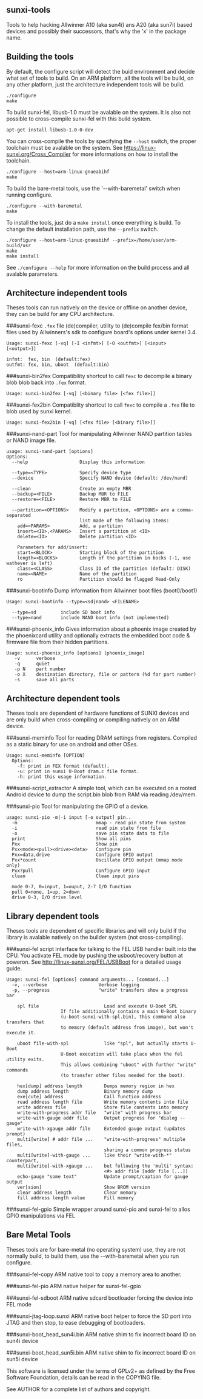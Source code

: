 sunxi-tools
-----------

Tools to help hacking Allwinner A10 (aka sun4i) ans A20 (aka sun7i) based devices and possibly their successors, that's why the 'x' in the package name.


Building the tools
------------------
By default, the configure script will detect the buid environment and decide what set of tools to build. On an ARM platform, all the tools will be build, on any other platform, just the architecture independent tools will be build.

    ./configure
    make

To build sunxi-fel, libusb-1.0 must be avalable on the system. It is also not possible to cross-compile sunxi-fel with this build system. 

    apt-get install libusb-1.0-0-dev

You can cross-compile the tools by specifying the `--host` switch, the proper toolchain must be avalable on the system. See https://linux-sunxi.org/Cross_Compiler for more informations on how to install the toolchain.

    ./configure --host=arm-linux-gnueabihf
    make

To build the bare-metal tools, use the '--with-baremetal' switch when running configure.

    ./configure --with-baremetal
    make

To install the tools, just do a `make install` once everything is build. To change the default installation path, use the `--prefix` switch.

    ./configure --host=arm-linux-gnueabihf --prefix=/home/user/arm-build/usr
    make
    make install

See `./configure --help` for more information on the build process and all avalable parameters.

Architecture independent tools
------------------------------
Theses tools can run natively on the device or offline on another device, they can be build for any CPU architecture.

###sunxi-fexc
`.fex` file (de)compiler, utility to (de)compile fex/bin format files used by Allwinners's sdk to configure board's options under kernel 3.4.

    Usage: sunxi-fexc [-vq] [-I <infmt>] [-O <outfmt>] [<input> [<output>]]
    
    infmt:  fex, bin  (default:fex)
    outfmt: fex, bin, uboot  (default:bin)

###sunxi-bin2fex
Compatibility shortcut to call `fexc` to decompile a binary blob blob back into `.fex` format.

    Usage: sunxi-bin2fex [-vq] [<binary file> [<fex file>]]

###sunxi-fex2bin
Compatiblity shortcut to call `fexc` to compile a `.fex` file to blob used by sunxi kernel.

    Usage: sunxi-fex2bin [-vq] [<fex file> [<binary file>]]

###sunxi-nand-part
Tool for manipulating Allwinner NAND partition tables or NAND image file.

    usage: sunxi-nand-part [options]
    Options:
      --help                   Display this information
    
      --type=<TYPE>            Specify device type
      --device                 Specify NAND device (default: /dev/nand)
    
      --clean                  Create an empty MBR
      --backup=<FILE>          Backup MBR to FILE
      --restore=<FILE>         Restore MBR to FILE
    
      --partition=<OPTIONS>    Modify a partition, <OPTIONS> are a comma-separated
                               list made of the following items:
        add=<PARAMS>           Add, a partition
        insert=<ID>,<PARAMS>   Insert a partition at <ID>
        delete=<ID>            Delete partition <ID>
    
        Parameters for add/insert:
        start=<BLOCK>          Starting block of the partition
        length=<BLOCKS>        Length of the partition in bocks (-1, use wathever is left)
        class=<CLASS>          Class ID of the partition (default: DISK)
        name=<NAME>            Name of the partition
        ro                     Partition should be flagged Read-Only

###sunxi-bootinfo
Dump information from Allwinner boot files (boot0/boot1)

    Usage: sunxi-bootinfo --type=<sd|nand> <FILENAME>
    
      --type=sd         include SD boot info
      --type=nand       include NAND boot info (not implemented)

###sunxi-phoenix_info
Gives information about a phoenix image created by the phoenixcard utility and optionally extracts the embedded boot code & firmware file from their hidden partitions.

    Usage: sunxi-phoenix_info [options] [phoenix_image]
       -v      verbose
       -q      quiet
       -p N    part number
       -o X    destination directory, file or pattern (%d for part number)
       -s      save all parts
	

Architecture dependent tools
----------------------------
Theses tools are dependent of hardware functions of SUNXI devices and are only build when cross-compiling or compiling natively on an ARM device.

###sunxi-meminfo
Tool for reading DRAM settings from registers. Compiled as a static binary for use on android and other OSes.

    Usage: sunxi-meminfo [OPTION]
      Options:
        -f: print in FEX format (default).
        -u: print in sunxi U-Boot dram.c file format.
        -h: print this usage information.

###sunxi-script_extractor
A simple tool, which can be executed on a rooted Android device to dump the script.bin blob from RAM via reading /dev/mem.

###sunxi-pio
Tool for manipulating the GPIO of a device.

    usage: sunxi-pio -m|-i input [-o output] pin..
      -m                             mmap - read pin state from system
      -i                             read pin state from file
      -o                             save pin state data to file
      print                          Show all pins
      Pxx                            Show pin
      Pxx<mode><pull><drive><data>   Configure pin
      Pxx=data,drive                 Configure GPIO output
      Pxx*count                      Oscillate GPIO output (mmap mode only)
      Pxx?pull                       Configure GPIO input
      clean                          Clean input pins
    
      mode 0-7, 0=input, 1=ouput, 2-7 I/O function
      pull 0=none, 1=up, 2=down
      drive 0-3, I/O drive level


Library dependent tools
-----------------------
Theses tools are dependent of specific libraries and will only build if the library is avalable natively on the builder system (not cross-compiling).

###sunxi-fel
script interface for talking to the FEL USB handler built into the CPU. You activate FEL mode by pushing the usboot/recovery button at poweron. See http://linux-sunxi.org/FEL/USBBoot for a detailed usage guide.

    Usage: sunxi-fel [options] command arguments... [command...]
      -v, --verbose                   Verbose logging
      -p, --progress                  "write" transfers show a progress bar
    
        spl file                        Load and execute U-Boot SPL
                        If file additionally contains a main U-Boot binary
                        (u-boot-sunxi-with-spl.bin), this command also transfers that
                        to memory (default address from image), but won't execute it.
    
        uboot file-with-spl             like "spl", but actually starts U-Boot
                        U-Boot execution will take place when the fel utility exits.
                        This allows combining "uboot" with further "write" commands
                        (to transfer other files needed for the boot).
        
        hex[dump] address length        Dumps memory region in hex
        dump address length             Binary memory dump
        exe[cute] address               Call function address
        read address length file        Write memory contents into file
        write address file              Store file contents into memory
        write-with-progress addr file   "write" with progress bar
        write-with-gauge addr file      Output progress for "dialog --gauge"
        write-with-xgauge addr file     Extended gauge output (updates prompt)
        multi[write] # addr file ...    "write-with-progress" multiple files,
                                        sharing a common progress status
        multi[write]-with-gauge ...     like their "write-with-*" counterpart,
        multi[write]-with-xgauge ...    but following the 'multi' syntax:
                                        <#> addr file [addr file [...]]
        echo-gauge "some text"          Update prompt/caption for gauge output
        ver[sion]                       Show BROM version
        clear address length            Clear memory
        fill address length value       Fill memory

###sunxi-fel-gpio
Simple wrapper around sunxi-pio and sunxi-fel to allos GPIO manipulations via FEL


Bare Metal Tools
----------------
Theses tools are for bare-metal (no operating system) use, they are not normally build, to build them, use the --with-baremetal when you run configure.

###sunxi-fel-copy
ARM native tool to copy a memory area to another.

###sunxi-fel-pio
ARM native helper for sunxi-fel-gpio

###sunxi-fel-sdboot
ARM native sdcard bootloader forcing the device into FEL mode

###sunxi-jtag-loop.sunxi
ARM native boot helper to force the SD port into JTAG and then stop, to ease debugging of bootloaders.

###sunxi-boot_head_sun4i.bin
ARM native shim to fix incorrect board ID on sun4i device

###sunxi-boot_head_sun5i.bin
ARM native shim to fix incorrect board ID on sun5i device

This software is licensed under the terms of GPLv2+ as defined by the Free Software Foundation, details can be read in the COPYING file.

See AUTHOR for a complete list of authors and copyright.


